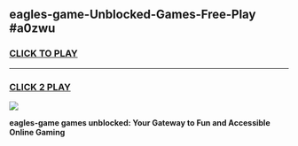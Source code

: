 
## eagles-game-Unblocked-Games-Free-Play #a0zwu
<h3>
<a href="https://us.freeplayer.one?title=eagles-game&ref=9M">CLICK TO PLAY</a></h3>
<hr>

<h3>
<a href="https://us.freeplayer.one?title=eagles-game&ref=9M">CLICK 2 PLAY</a>
  
</h3>

<a href="https://us.freeplayer.one?title=eagles-game&ref=9M"><img src="https://clearcache.store/games.png"></a>


**eagles-game games unblocked: Your Gateway to Fun and Accessible Online Gaming**
